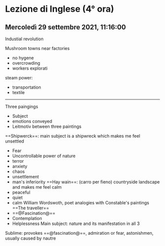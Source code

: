 # Lezione di Inglese (4° ora)
## Mercoledì 29 settembre 2021, 11:16:00

Industial revolution

Mushroom towns near factories
* no hygene
* overcrowding
* workers explorati


steam power:
* transportation
* textile

---

Three paingings
* Subject
* emotions conveyed
* Leitmotiv between three paintings

==Shipwerck==:
main subject is a shipwreck which makes me feel unsettled
* Fear 
* Uncontrollable power of nature
* terror
* anxiety
* chaos
* unsettlement
* man's inferiority
==Hay wain==: (carro per fieno)
countryside landscape and makes me feel calm
* peaceful
* quiet
* calm
William Wordswoth, poet analogies with Constable's paintings
==The traveller==
* ==@Fascination@==
* Contemplation
* Helplessness
Main subject: nature and its manifestation in all 3



Sublime: provokes ==@fascination@==, admiration or fear, astonishmen, usually caused by nautre
 
<!--stackedit_data:
eyJoaXN0b3J5IjpbLTE2NTM2NzAzNTUsLTIyMzcwMTY1MCwtOD
Q4ODAwNDkyXX0=
-->